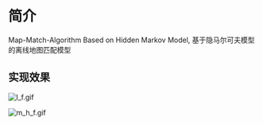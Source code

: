 # 简介
Map-Match-Algorithm Based on Hidden Markov Model, 基于隐马尔可夫模型的离线地图匹配模型

## 实现效果

![l_f.gif](./images/l_f.gif)

![m_h_f.gif](./images/m_h_f.gif)
